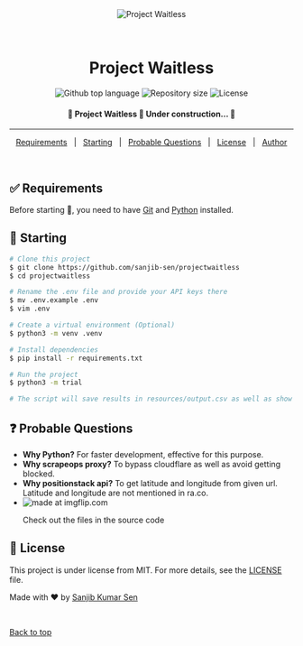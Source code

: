 <div align="center" id="top">
  <img src="https://www.eu-startups.com/wp-content/uploads/2022/05/Project-Waitless.jpg" alt="Project Waitless" />

  &#xa0;
</div>

<h1 align="center"> Project Waitless </h1>

<p align="center">
  <img alt="Github top language" src="https://img.shields.io/github/languages/top/sanjib-sen/projectwaitless?color=FFA500">
  <img alt="Repository size" src="https://img.shields.io/github/repo-size/sanjib-sen/projectwaitless?color=FFA500">
  <img alt="License" src="https://img.shields.io/github/license/sanjib-sen/projectwaitless?color=FFA500">
</p>

<h4 align="center">
 🚧  Project Waitless 🚀 Under construction...  🚧
</h4>

<hr>

<p align="center">
  <a href="#white_check_mark-requirements">Requirements</a> &#xa0; | &#xa0;
  <a href="#checkered_flag-starting">Starting</a> &#xa0; | &#xa0;
  <a href="#question-probable-questions">Probable Questions</a> &#xa0; | &#xa0;
  <a href="#memo-license">License</a> &#xa0; | &#xa0;
  <a href="https://github.com/sanjib-sen" target="_blank">Author</a>
</p>

<br>

## :white_check_mark: Requirements ##

Before starting :checkered_flag:, you need to have [Git](https://git-scm.com) and [Python](https://www.python.org/downloads/) installed.

## :checkered_flag: Starting ##

```bash
# Clone this project
$ git clone https://github.com/sanjib-sen/projectwaitless
$ cd projectwaitless

# Rename the .env file and provide your API keys there
$ mv .env.example .env
$ vim .env

# Create a virtual environment (Optional)
$ python3 -m venv .venv

# Install dependencies
$ pip install -r requirements.txt

# Run the project
$ python3 -m trial

# The script will save results in resources/output.csv as well as show progress in std_output
```

## :question: Probable Questions ##

- **Why Python?**
  For faster development, effective for this purpose.
- **Why scrapeops proxy?**
  To bypass cloudflare as well as avoid getting blocked.
- **Why positionstack api?**
  To get latitude and longitude from given url. Latitude and longitude are not mentioned in ra.co.
-  <img src="https://i.imgflip.com/7ancpo.jpg" title="made at imgflip.com"/><p> Check out the files in the source code </p>

## :memo: License ##

This project is under license from MIT. For more details, see the [LICENSE](LICENSE.md) file.

Made with :heart: by <a href="https://sanjibsen.com" target="_blank">Sanjib Kumar Sen</a>

&#xa0;

<a href="#top">Back to top</a>
